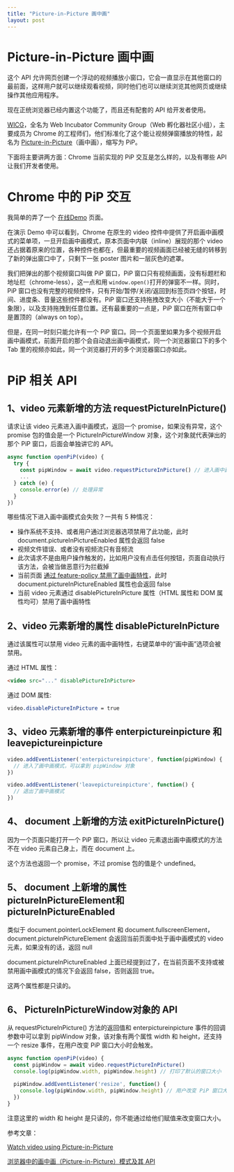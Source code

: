 ```yaml
---
title: "Picture-in-Picture 画中画"
layout: post
---
```


# Picture-in-Picture 画中画

这个 API 允许网页创建一个浮动的视频播放小窗口，它会一直显示在其他窗口的最前面，这样用户就可以继续观看视频，同时他们也可以继续浏览其他网页或继续操作其他应用程序。

现在正统浏览器已经内置这个功能了，而且还有配套的 API 给开发者使用。

[WICG](<https://wicg.github.io/admin/charter.html>)，全名为 Web Incubator Community Group（Web 孵化器社区小组），主要成员为 Chrome 的工程师们，他们标准化了这个能让视频弹窗播放的特性，起名为 [Picture-in-Picture](<https://w3c.github.io/picture-in-picture/>)（画中画），缩写为 PiP。

下面将主要讲两方面：Chrome 当前实现的 PiP 交互是怎么样的，以及有哪些 API 让我们开发者使用。

# Chrome 中的 PiP 交互



我简单的弄了一个 [在线Demo](https://www.lien.run/Project/pip) 页面。

在演示 Demo 中可以看到，Chrome 在原生的 video 控件中提供了开启画中画模式的菜单项，一旦开启画中画模式，原本页面中内联（inline）展现的那个 video 还占据着原来的位置，各种控件也都在，但最重要的视频画面已经被无缝的转移到了新的弹出窗口中了，只剩下一张 poster 图片和一层灰色的遮罩。

我们把弹出的那个视频窗口叫做 PiP 窗口，PiP 窗口只有视频画面，没有标题栏和地址栏（chrome-less），这一点和用 `window.open()`打开的弹窗不一样。同时，PiP 窗口也没有完整的视频控件，只有开始/暂停/关闭/返回到标签页四个按钮，时间、进度条、音量这些控件都没有。PiP 窗口还支持拖拽改变大小（不能大于一个象限），以及支持拖拽到任意位置。还有最重要的一点是，PiP 窗口在所有窗口中是置顶的（always on top）。

但是，在同一时刻只能允许有一个 PiP 窗口。同一个页面里如果为多个视频开启画中画模式，前面开启的那个会自动退出画中画模式，同一个浏览器窗口下的多个 Tab 里的视频亦如此，同一个浏览器打开的多个浏览器窗口亦如此。

# PiP 相关 API

## 1、video 元素新增的方法 requestPictureInPicture()

请求让该 video 元素进入画中画模式，返回一个 promise，如果没有异常，这个 promise 包的值会是一个 PictureInPictureWindow 对象，这个对象就代表弹出的那个 PiP 窗口，后面会单独讲它的 API。

```javascript
async function openPiP(video) {
  try {
    const pipWindow = await video.requestPictureInPicture() // 进入画中画模式
    ...
  } catch (e) {
    console.error(e) // 处理异常
  }
})
```

哪些情况下进入画中画模式会失败？一共有 5 种情况：

- 操作系统不支持、或者用户通过浏览器选项禁用了此功能，此时 document.pictureInPictureEnabled 属性会返回 false
- 视频文件错误、或者没有视频流只有音频流
- 此次请求不是由用户操作触发的，比如用户没有点击任何按钮，页面自动执行该方法，会被当做恶意行为拦截掉
- 当前页面 [通过 feature-policy 禁用了画中画特性](<https://github.com/w3c/webappsec-feature-policy/blob/master/features.md#picture-in-picture>)，此时 document.pictureInPictureEnabled 属性也会返回 false
- 当前 video 元素通过 disablePictureInPicture 属性（HTML 属性和 DOM 属性均可）禁用了画中画特性

## 2、video 元素新增的属性 disablePictureInPicture

通过该属性可以禁用 video 元素的画中画特性，右键菜单中的“画中画”选项会被禁用。

通过 HTML 属性：

```html
<video src="..." disablePictureInPicture>
```

通过 DOM 属性:

```css
video.disablePictureInPicture = true
```

## 3、video 元素新增的事件 enterpictureinpicture 和 leavepictureinpicture

```javascript
video.addEventListener('enterpictureinpicture', function(pipWindow) {
  // 进入了画中画模式，可以拿到 pipWindow 对象
})

video.addEventListener('leavepictureinpicture', function() {
  // 退出了画中画模式
})
```

## 4、 document 上新增的方法 exitPictureInPicture()

因为一个页面只能打开一个 PiP 窗口，所以让 video 元素退出画中画模式的方法不在 video 元素自己身上，而在 document 上。

这个方法也返回一个 promise，不过 promise 包的值是个 undefined。

## 5、 document 上新增的属性 pictureInPictureElement和 pictureInPictureEnabled

类似于 document.pointerLockElement 和 document.fullscreenElement， document.pictureInPictureElement 会返回当前页面中处于画中画模式的 video 元素，如果没有的话，返回 null

document.pictureInPictureEnabled 上面已经提到过了，在当前页面不支持或被禁用画中画模式的情况下会返回 false，否则返回 true。

这两个属性都是只读的。

## 6、 PictureInPictureWindow对象的 API

从 requestPictureInPicture() 方法的返回值和 enterpictureinpicture 事件的回调参数中可以拿到 pipWindow 对象，该对象有两个属性 width 和 height，还支持一个 resize 事件，在用户改变 PiP 窗口大小时会触发。

```javascript
async function openPiP(video) {
  const pipWindow = await video.requestPictureInPicture()
  console.log(pipWindow.width, pipWindow.height) // 打印了默认的窗口大小

  pipWindow.addEventListener('resize', function() {
    console.log(pipWindow.width, pipWindow.height) // 用户改变 PiP 窗口大小时触发
  })
}
```

注意这里的 width 和 height 是只读的，你不能通过给他们赋值来改变窗口大小。

参考文章：

[Watch video using Picture-in-Picture](https://developers.google.com/web/updates/2018/10/watch-video-using-picture-in-picture)

[浏览器中的画中画（Picture-in-Picture）模式及其 API](https://zhuanlan.zhihu.com/p/38251413)









